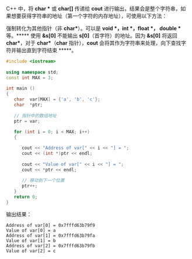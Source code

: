 C++ 中，将 **char \*** 或 **char[]** 传递给 **cout** 进行输出，结果会是整个字符串，如果想要获得字符串的地址（第一个字符的内存地址），可使用以下方法：

强制转化为其他指针（非 **char\***）。可以是 **void \*，int \*，float \*， double \*** 等。***** 使用 **&s[0]** 不能输出 **s[0]**（首字符）的地址。因为 **&s[0]** 将返回 **char\***，对于 **char\***（**char** 指针），**cout** 会将其作为字符串来处理，向下查找字符并输出直到字符结束 *****。

```c++
#include <iostream>
 
using namespace std;
const int MAX = 3;
 
int main ()
{
   char  var[MAX] = {'a', 'b', 'c'};
   char  *ptr;
 
   // 指针中的数组地址
   ptr = var;
            
   for (int i = 0; i < MAX; i++)
   {

      cout << "Address of var[" << i << "] = ";
      cout << (int *)ptr << endl;
 
      cout << "Value of var[" << i << "] = ";
      cout << *ptr << endl;
 
      // 移动到下一个位置
      ptr++;
   }
   return 0;
}
```

输出结果：

```
Address of var[0] = 0x7fffd63b79f9
Value of var[0] = a
Address of var[1] = 0x7fffd63b79fa
Value of var[1] = b
Address of var[2] = 0x7fffd63b79fb
Value of var[2] = c
```